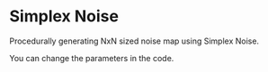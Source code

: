 # Simplex Noise

Procedurally generating NxN sized noise map using Simplex Noise.

You can change the parameters in the code.
